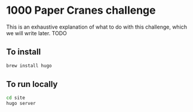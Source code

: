 # 1000 Paper Cranes challenge

This is an exhaustive explanation of what to do with this challenge, which we will write later. TODO

## To install

```bash
brew install hugo
```

## To run locally

```bash
cd site
hugo server
```
